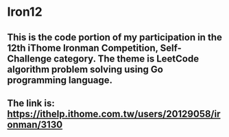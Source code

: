 # Iron12
## This is the code portion of my participation in the 12th iThome Ironman Competition, Self-Challenge category. The theme is LeetCode algorithm problem solving using Go programming language. 
## The link is: https://ithelp.ithome.com.tw/users/20129058/ironman/3130
